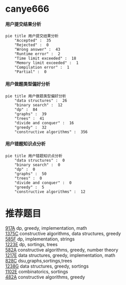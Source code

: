 # canye666

<!-- tabs:start -->



#### **用户提交结果分析**

```mermaid
pie title 用户提交结果分析
    "Accepted" :  35
    "Rejected" :  0
    "Wrong answer" :  43
    "Runtime error" :  2
    "Time limit exceeded" :  18
    "Memory limit exceeded" :  1
    "Compilation error" :  1
    "Partial" :  0
```

#### **用户做题类型偏好分析**

```mermaid
pie title 用户做题类型偏好分析
    "data structures" :  26
    "binary search" :  12
    "dp" :  84
    "graphs" :  39
    "trees" :  41
    "divide and conquer" :  16
    "greedy" :  32
    "constructive algorithms" :  356
```
#### **用户错题知识点分析**

```mermaid
pie title 用户错题知识点分析
    "data structures" :  0
    "binary search" :  0
    "dp" :  0
    "graphs" :  50
    "trees" :  0
    "divide and conquer" :  0
    "greedy" :  5
    "constructive algorithms" :  12
```



<!-- tabs:end -->
# 推荐题目
[917A](https://codeforces.com/contest/917/problem/A)		dp,
                        greedy,
                        implementation,
                        math		  
[1375C](https://codeforces.com/contest/1375/problem/C)		constructive algorithms,
                        data structures,
                        greedy		  
[585F](https://codeforces.com/contest/585/problem/F)		dp,
                        implementation,
                        strings		  
[1223E](https://codeforces.com/contest/1223/problem/E)		dp,
                        sortings,
                        trees		  
[582A](https://codeforces.com/contest/582/problem/A)		constructive algorithms,
                        greedy,
                        number theory		  
[1217E](https://codeforces.com/contest/1217/problem/E)		data structures,
                        greedy,
                        implementation,
                        math		  
[828C](https://codeforces.com/contest/828/problem/C)		dsu,graphs,sortings,trees		  
[1238G](https://codeforces.com/contest/1238/problem/G)		data structures,
                        greedy,
                        sortings		  
[1102E](https://codeforces.com/contest/1102/problem/E)		combinatorics,
                        sortings		  
[482A](https://codeforces.com/contest/482/problem/A)		constructive algorithms,
                        greedy		  

